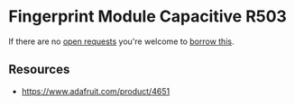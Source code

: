 # Fingerprint Module Capacitive R503
If there are no [open requests](../../../../issues?q=is%3Aissue+is%3Aopen+%22Fingerprint+Module+Capacitive+R503%22+in%3Atitle) you're welcome to [borrow this](../../../../issues/new?title=Borrow+request+for+Fingerprint+Module+Capacitive+R503&body=1+piece+of+%5Bthis%5D%28..%2Fblob%2Fmain%2F.%2FHardware%2FModules%2FFingerprint_Module_Capacitive_R503.md%29+for+~2+weeks.).

## Resources
- https://www.adafruit.com/product/4651
